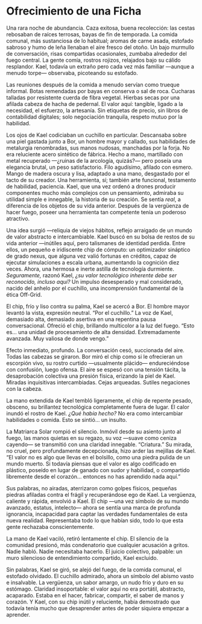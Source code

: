 # Ofrecimiento de una Ficha

Una rara noche de abundancia. Caza exitosa, buena recolección: las cestas rebosaban de raíces terrosas, bayas de fin de temporada. La comida comunal, más sustanciosa de lo habitual; aromas de carne asada, estofado sabroso y humo de leña llenaban el aire fresco del otoño. Un bajo murmullo de conversación, risas compartidas ocasionales, zumbaba alrededor del fuego central. La gente comía, rostros rojizos, relajados bajo su cálido resplandor. Kael, todavía un extraño pero cada vez más familiar —aunque a menudo torpe— observaba, picoteando su estofado.

Las reuniones después de la comida a menudo servían como trueque informal. Botas remendadas por bayas en conserva o sal de roca. Cucharas talladas por resistente cuerda de fibra vegetal. Hierbas secas por una afilada cabeza de hacha de pedernal. El valor aquí: tangible, ligado a la necesidad, el esfuerzo, la artesanía. Sin etiquetas de precio, sin libros de contabilidad digitales; solo negociación tranquila, respeto mutuo por la habilidad.

Los ojos de Kael codiciaban un cuchillo en particular. Descansaba sobre una piel gastada junto a Bor, un hombre mayor y callado, sus habilidades de metalurgia renombradas, sus manos nudosas, manchadas por la forja. No era reluciente acero sintético de fábrica. Hecho a mano, martillado con metal recuperado —¿ruinas de la arcología, quizás?— pero poseía una elegancia brutal, un peso satisfactorio. Filo agudísimo, afilado con esmero. Mango de madera oscura y lisa, adaptado a una mano, desgastado por el tacto de su creador. Una herramienta, sí; también arte funcional, testamento de habilidad, paciencia. Kael, que una vez ordenó a drones producir componentes mucho más complejos con un pensamiento, admiraba su utilidad simple e innegable, la historia de su creación. Se sentía *real*, a diferencia de los objetos de su vida anterior. Después de la vergüenza de hacer fuego, poseer una herramienta tan competente tenía un poderoso atractivo.

Una idea surgió —reliquia de viejos hábitos, reflejo arraigado de un mundo de valor abstracto e intercambiable. Kael buscó en su bolsa de restos de su vida anterior —inútiles aquí, pero talismanes de identidad perdida. Entre ellos, un pequeño e iridiscente chip de cómputo: un optimizador sináptico de grado nexus, que alguna vez valió fortunas en créditos, capaz de ejecutar simulaciones a escala urbana, aumentando la cognición diez veces. Ahora, una hermosa e inerte astilla de tecnología durmiente. *Seguramente,* razonó Kael, *¿su valor tecnológico inherente debe ser reconocido, incluso aquí?* Un impulso desesperado y mal considerado, nacido del anhelo por el cuchillo, una incomprensión fundamental de la ética Off-Grid.

El chip, frío y liso contra su palma, Kael se acercó a Bor. El hombre mayor levantó la vista, expresión neutral. “Por el cuchillo.” La voz de Kael, demasiado alta, demasiado asertiva en una repentina pausa conversacional. Ofreció el chip, brillando multicolor a la luz del fuego. “Esto es… una unidad de procesamiento de alta densidad. Extremadamente avanzada. Muy valiosa de donde vengo.”

Efecto inmediato, profundo. La conversación cesó, succionada del aire. Todas las cabezas se giraron. Bor miró el chip como si le ofrecieran un escorpión vivo, su rostro curtido —usualmente plácido— endureciéndose con confusión, luego ofensa. El aire se espesó con una tensión tácita, la desaprobación colectiva una presión física, erizando la piel de Kael. Miradas inquisitivas intercambiadas. Cejas arqueadas. Sutiles negaciones con la cabeza.

La mano extendida de Kael tembló ligeramente, el chip de repente pesado, obsceno, su brillantez tecnológica completamente fuera de lugar. El calor inundó el rostro de Kael. *¿Qué había hecho?* No era como intercambiar habilidades o comida. Esto se sintió… un insulto.

La Matriarca Solar rompió el silencio. Inmóvil desde su asiento junto al fuego, las manos quietas en su regazo, su voz —suave como ceniza cayendo— se transmitió con una claridad innegable. “Criatura.” Su mirada, no cruel, pero profundamente decepcionada, hizo arder las mejillas de Kael. “El valor no es algo que llevas en el bolsillo, como una piedra pulida de un mundo muerto. Si todavía piensas que el valor es algo codificado en plástico, poseído en lugar de ganado con sudor y habilidad, o compartido libremente desde el corazón… entonces no has aprendido nada aquí.”

Sus palabras, no airadas, aterrizaron como golpes físicos, pequeñas piedras afiladas contra el frágil y recuperándose ego de Kael. La vergüenza, caliente y rápida, envolvió a Kael. El chip —una vez símbolo de su mundo avanzado, estatus, intelecto— ahora se sentía una marca de profunda ignorancia, incapacidad para captar las verdades fundamentales de esta nueva realidad. Representaba todo lo que habían sido, todo lo que esta gente rechazaba conscientemente.

La mano de Kael vaciló, retiró lentamente el chip. El silencio de la comunidad presionó, más condenatorio que cualquier acusación a gritos. Nadie habló. Nadie necesitaba hacerlo. El juicio colectivo, palpable: un muro silencioso de entendimiento compartido, Kael excluido.

Sin palabras, Kael se giró, se alejó del fuego, de la comida comunal, el estofado olvidado. El cuchillo admirado, ahora un símbolo del abismo vasto e insalvable. La vergüenza, un sabor amargo, un nudo frío y duro en su estómago. Claridad insoportable: el valor aquí no era portátil, abstracto, acaparado. Estaba en el hacer, fabricar, compartir, el saber de manos y corazón. Y Kael, con su chip inútil y reluciente, había demostrado que todavía tenía mucho que desaprender antes de poder siquiera empezar a aprender.
